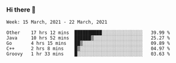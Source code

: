 ### Hi there 👋

<!--START_SECTION:waka-->
```text
Week: 15 March, 2021 - 22 March, 2021

Other    17 hrs 12 mins  ██████████░░░░░░░░░░░░░░░   39.99 % 
Java     10 hrs 52 mins  ██████▒░░░░░░░░░░░░░░░░░░   25.27 % 
Go       4 hrs 15 mins   ██▒░░░░░░░░░░░░░░░░░░░░░░   09.89 % 
C++      2 hrs 8 mins    █▒░░░░░░░░░░░░░░░░░░░░░░░   04.97 % 
Groovy   1 hr 33 mins    █░░░░░░░░░░░░░░░░░░░░░░░░   03.63 % 
```
<!--END_SECTION:waka-->

<!--
**yqmmm/yqmmm** is a ✨ _special_ ✨ repository because its `README.md` (this file) appears on your GitHub profile.

Here are some ideas to get you started:

- 🔭 I’m currently working on ...
- 🌱 I’m currently learning ...
- 👯 I’m looking to collaborate on ...
- 🤔 I’m looking for help with ...
- 💬 Ask me about ...
- 📫 How to reach me: ...
- 😄 Pronouns: ...
- ⚡ Fun fact: ...
-->
